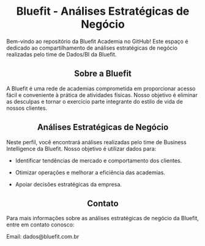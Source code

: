 
**<h1 align="center">Bluefit - Análises Estratégicas de Negócio</h1>**
<p>Bem-vindo ao repositório da Bluefit Academia no GitHub! Este espaço é dedicado ao compartilhamento de análises estratégicas de negócio realizadas pelo time de Dados/BI da Bluefit.</p>

<h2 align="center"> Sobre a Bluefit</h2>
<p>A Bluefit é uma rede de academias comprometida em proporcionar acesso fácil e conveniente à prática de atividades físicas. Nosso objetivo é eliminar as desculpas e tornar o exercício parte integrante do estilo de vida de nossos clientes.</p>

<h2 align ="center">Análises Estratégicas de Negócio</h2>
<p>Neste perfil, você encontrará análises realizadas pelo time de Business Intelligence  da Bluefit. Nosso objetivo é utilizar dados para:</p>

* <p>Identificar tendências de mercado e comportamento dos clientes.</p>
* <p> Otimizar operações e melhorar a eficiência das academias.</p>
* <p>Apoiar decisões estratégicas da empresa.</p>


<h2 align ="center">Contato</h2>
<p>Para mais informações sobre as análises estratégicas de negócio da Bluefit, entre em contato conosco:</p>

<p>Email: dados@bluefit.com.br</p>
